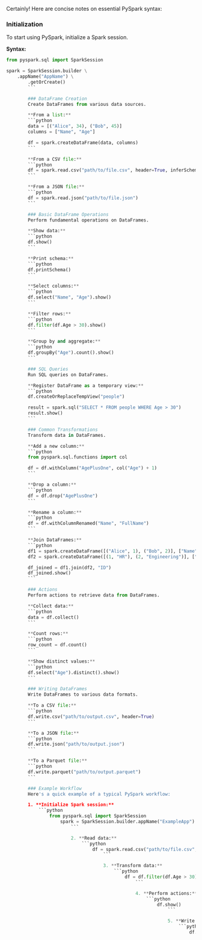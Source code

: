 Certainly! Here are concise notes on essential PySpark syntax:

### Initialization
To start using PySpark, initialize a Spark session.

**Syntax:**
```python
from pyspark.sql import SparkSession

spark = SparkSession.builder \
    .appName("AppName") \
        .getOrCreate()
        ```

        ### DataFrame Creation
        Create DataFrames from various data sources.

        **From a list:**
        ```python
        data = [("Alice", 34), ("Bob", 45)]
        columns = ["Name", "Age"]

        df = spark.createDataFrame(data, columns)
        ```

        **From a CSV file:**
        ```python
        df = spark.read.csv("path/to/file.csv", header=True, inferSchema=True)
        ```

        **From a JSON file:**
        ```python
        df = spark.read.json("path/to/file.json")
        ```

        ### Basic DataFrame Operations
        Perform fundamental operations on DataFrames.

        **Show data:**
        ```python
        df.show()
        ```

        **Print schema:**
        ```python
        df.printSchema()
        ```

        **Select columns:**
        ```python
        df.select("Name", "Age").show()
        ```

        **Filter rows:**
        ```python
        df.filter(df.Age > 30).show()
        ```

        **Group by and aggregate:**
        ```python
        df.groupBy("Age").count().show()
        ```

        ### SQL Queries
        Run SQL queries on DataFrames.

        **Register DataFrame as a temporary view:**
        ```python
        df.createOrReplaceTempView("people")

        result = spark.sql("SELECT * FROM people WHERE Age > 30")
        result.show()
        ```

        ### Common Transformations
        Transform data in DataFrames.

        **Add a new column:**
        ```python
        from pyspark.sql.functions import col

        df = df.withColumn("AgePlusOne", col("Age") + 1)
        ```

        **Drop a column:**
        ```python
        df = df.drop("AgePlusOne")
        ```

        **Rename a column:**
        ```python
        df = df.withColumnRenamed("Name", "FullName")
        ```

        **Join DataFrames:**
        ```python
        df1 = spark.createDataFrame([("Alice", 1), ("Bob", 2)], ["Name", "ID"])
        df2 = spark.createDataFrame([(1, "HR"), (2, "Engineering")], ["ID", "Department"])

        df_joined = df1.join(df2, "ID")
        df_joined.show()
        ```

        ### Actions
        Perform actions to retrieve data from DataFrames.

        **Collect data:**
        ```python
        data = df.collect()
        ```

        **Count rows:**
        ```python
        row_count = df.count()
        ```

        **Show distinct values:**
        ```python
        df.select("Age").distinct().show()
        ```

        ### Writing DataFrames
        Write DataFrames to various data formats.

        **To a CSV file:**
        ```python
        df.write.csv("path/to/output.csv", header=True)
        ```

        **To a JSON file:**
        ```python
        df.write.json("path/to/output.json")
        ```

        **To a Parquet file:**
        ```python
        df.write.parquet("path/to/output.parquet")
        ```

        ### Example Workflow
        Here's a quick example of a typical PySpark workflow:

        1. **Initialize Spark session:**
            ```python
                from pyspark.sql import SparkSession
                    spark = SparkSession.builder.appName("ExampleApp").getOrCreate()
                        ```

                        2. **Read data:**
                            ```python
                                df = spark.read.csv("path/to/file.csv", header=True, inferSchema=True)
                                    ```

                                    3. **Transform data:**
                                        ```python
                                            df = df.filter(df.Age > 30).withColumnRenamed("Name", "FullName")
                                                ```

                                                4. **Perform actions:**
                                                    ```python
                                                        df.show()
                                                            ```

                                                            5. **Write data:**
                                                                ```python
                                                                    df.write.parquet("path/to/output.parquet")
                                                                        ```

                                                                        These notes should help you get started with the essential syntax in PySpark.